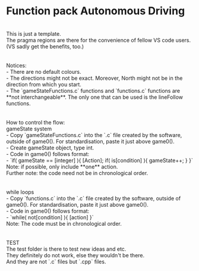 # Function pack Autonomous Driving

<br>
This is just a template. <br> 
The pragma regions are there for the convenience of fellow VS code users. (VS sadly get the benefits, too.) <br>
<br> 
<br>
Notices: <br> 
- There are no default colours. <br> 
- The directions might not be exact. Moreover, North might not be in the direction from which you start. <br>
- The `gameStateFunctions.c` functions and `functions.c` functions are **not interchangeable**. The only one that can be used is the lineFollow functions. <br>
<br> 
<br>
How to control the flow: <br> 
gameState system <br>
- Copy `gameStateFunctions.c` into the `.c` file created by the software, outside of game0(). For standardisation, paste it just above game0(). <br> 
- Create gameState object, type int. <br> 
- Code in game0() follows format: <br> 
  - `if( gameState == [integer] ){ [Action]; if( is[condition] ){ gameState++; } }` <br> 
  Note: if possible, only include **one** action. <br>
  Further note: the code need not be in chronological order. <br>
<br> 
<br>
while loops <br> 
- Copy `functions.c` into the `.c` file created by the software, outside of game0(). For standardisation, paste it just above game0(). <br>
- Code in game0() follows format: <br> 
  - `while( not[condition] ){ [action] }` <Br>
  Note: The code must be in chronological order. <br>
<br> 
<br> 
TEST <br>
The test folder is there to test new ideas and etc. <br> 
They definitely do not work, else they wouldn't be there. <br>
And they are not `.c` files but `.cpp` files. <br>
